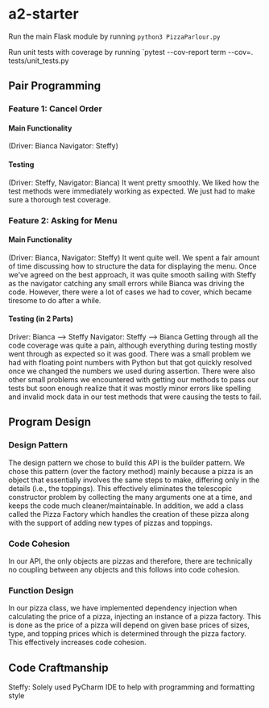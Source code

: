 # a2-starter

Run the main Flask module by running `python3 PizzaParlour.py`

Run unit tests with coverage by running `pytest --cov-report term --cov=. tests/unit_tests.py

## Pair Programming

### Feature 1: Cancel Order
#### Main Functionality
(Driver: Bianca  Navigator: Steffy)

#### Testing
(Driver: Steffy, Navigator: Bianca)
It went pretty smoothly. We liked how the test methods were immediately working as expected. We just had to make sure a thorough test coverage.

### Feature 2: Asking for Menu
#### Main Functionality
(Driver: Bianca, Navigator: Steffy)
It went quite well. We spent a fair amount of time discussing how to structure the data for displaying the menu. Once we've agreed on the best approach, it was quite smooth sailing with Steffy as the navigator catching any small errors while Bianca was driving the code. However, there were a lot of cases we had to cover, which became tiresome to do after a while.

#### Testing (in 2 Parts)
Driver: Bianca --> Steffy Navigator: Steffy --> Bianca
Getting through all the code coverage was quite a pain, although everything during testing mostly went through as expected so it was good. There was a small problem we had with floating point numbers with Python but that got quickly resolved once we changed the numbers we used during assertion. There were also other small problems we encountered with getting our methods to pass our tests but soon enough realize that it was mostly minor errors like spelling and invalid mock data in our test methods that were causing the tests to fail.

## Program Design

### Design Pattern

The design pattern we chose to build this API is the builder pattern. We chose this pattern (over the factory method) mainly because a pizza is an object that essentially involves the same steps to make, differing only in the details (i.e., the toppings). This effectively eliminates the telescopic constructor problem by collecting the many arguments one at a time, and keeps the code much cleaner/maintainable. In addition, we add a class called the Pizza Factory which handles the creation of these pizza along with the support of adding new types of pizzas and toppings.

### Code Cohesion

In our API, the only objects are pizzas and therefore, there are technically no coupling between any objects and this follows into code cohesion.

### Function Design

In our pizza class, we have implemented dependency injection when calculating the price of a pizza, injecting an instance of a pizza factory. This is done as the price of a pizza will depend on given base prices of sizes, type, and topping prices which is determined through the pizza factory. This effectively increases code cohesion.

## Code Craftmanship

Steffy: Solely used PyCharm IDE to help with programming and formatting style
